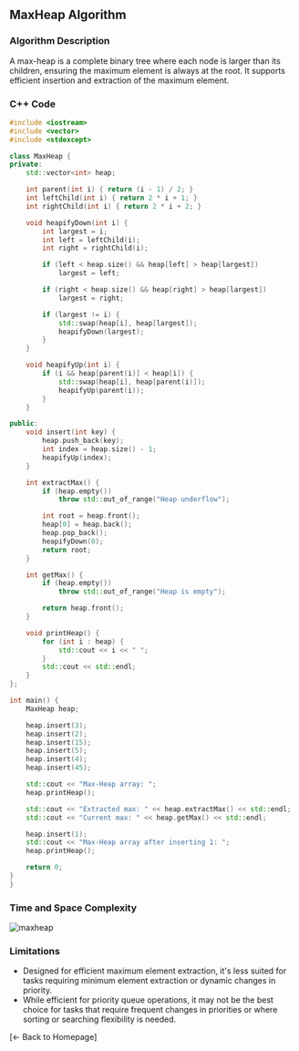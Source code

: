 ## MaxHeap Algorithm

### Algorithm Description
A max-heap is a complete binary tree where each node is larger than its children, ensuring the maximum element is always at the root. It supports efficient insertion and extraction of the maximum element.

### C++ Code

```cpp
#include <iostream>
#include <vector>
#include <stdexcept>

class MaxHeap { 
private:
    std::vector<int> heap;

    int parent(int i) { return (i - 1) / 2; }
    int leftChild(int i) { return 2 * i + 1; }
    int rightChild(int i) { return 2 * i + 2; }

    void heapifyDown(int i) {
        int largest = i;
        int left = leftChild(i);
        int right = rightChild(i);

        if (left < heap.size() && heap[left] > heap[largest])
            largest = left;

        if (right < heap.size() && heap[right] > heap[largest])
            largest = right;

        if (largest != i) {
            std::swap(heap[i], heap[largest]);
            heapifyDown(largest);
        }
    }

    void heapifyUp(int i) {
        if (i && heap[parent(i)] < heap[i]) {
            std::swap(heap[i], heap[parent(i)]);
            heapifyUp(parent(i));
        }
    }

public:
    void insert(int key) {
        heap.push_back(key);
        int index = heap.size() - 1;
        heapifyUp(index);
    }

    int extractMax() {
        if (heap.empty())
            throw std::out_of_range("Heap underflow");

        int root = heap.front();
        heap[0] = heap.back();
        heap.pop_back();
        heapifyDown(0);
        return root;
    }

    int getMax() {
        if (heap.empty())
            throw std::out_of_range("Heap is empty");

        return heap.front();
    }

    void printHeap() {
        for (int i : heap) {
            std::cout << i << " ";
        }
        std::cout << std::endl;
    }
};

int main() {
    MaxHeap heap;

    heap.insert(3);
    heap.insert(2);
    heap.insert(15);
    heap.insert(5);
    heap.insert(4);
    heap.insert(45);

    std::cout << "Max-Heap array: ";
    heap.printHeap();

    std::cout << "Extracted max: " << heap.extractMax() << std::endl;
    std::cout << "Current max: " << heap.getMax() << std::endl;

    heap.insert(1);
    std::cout << "Max-Heap array after inserting 1: ";
    heap.printHeap();

    return 0;
}
}
```

### Time and Space Complexity

![maxheap](https://github.com/DEBANSHU007/FoodDelivery.github.io/assets/67229736/5622a51a-db34-4f3d-801b-c6152ad9c43e)


### Limitations
*	Designed for efficient maximum element extraction, it's less suited for tasks requiring minimum element extraction or dynamic changes in priority.
*	While efficient for priority queue operations, it may not be the best choice for tasks that require frequent changes in priorities or where sorting or searching flexibility is needed.


[← Back to Homepage]
